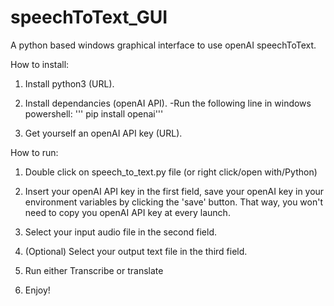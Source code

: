# speechToText_GUI
A python based windows graphical interface to use openAI speechToText.

How to install: 

1) Install python3 (URL).

2) Install dependancies (openAI API).
-Run the following line in windows powershell:
''' pip install openai'''

3) Get yourself an openAI API key (URL).

How to run: 

1) Double click on speech_to_text.py file (or right click/open with/Python)

2) Insert your openAI API key in the first field, save your openAI key in your environment variables by clicking the 'save' button. That way, you won't need to copy you openAI API key at every launch. 

3) Select your input audio file in the second field. 

4) (Optional) Select your output text file in the third field. 

5) Run either Transcribe or translate

6) Enjoy!

